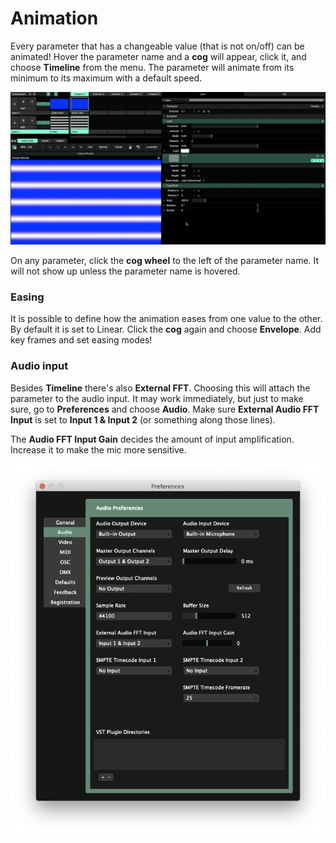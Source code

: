 # Animation

Every parameter that has a changeable value \(that is not on/off\) can be animated! Hover the parameter name and a **cog** will appear, click it, and choose **Timeline**  from the menu. The parameter will animate from its minimum to its maximum with a default speed. 

![](../../../.gitbook/assets/resolume-animation2.gif)

On any parameter, click the **cog wheel** to the left of the parameter name. It will not show up unless the parameter name is hovered.

### Easing

It is possible to define how the animation eases from one value to the other. By default it is set to Linear. Click the **cog** again and choose **Envelope**. Add key frames and set easing modes!

### Audio input

Besides **Timeline** there's also **External FFT**. Choosing this will attach the parameter to the audio input. It may work immediately, but just to make sure, go to **Preferences** and choose **Audio**. Make sure **External Audio FFT Input** is set to **Input 1 & Input 2** \(or something along those lines\). 

The **Audio FFT Input Gain** decides the amount of input amplification. Increase it to make the mic more sensitive.

![](../../../.gitbook/assets/resolume-audio-input.png)

